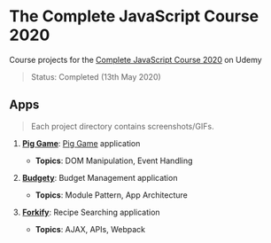 # The Complete JavaScript Course 2020
Course projects for the [Complete JavaScript Course 2020](https://www.udemy.com/course/the-complete-javascript-course/) on Udemy

> Status: Completed (13th May 2020)

## Apps
> Each project directory contains screenshots/GIFs.

1. **[Pig Game](/1-pig-game)**: [Pig Game](https://en.wikipedia.org/wiki/Pig_(dice_game)) application
    - **Topics**: DOM Manipulation, Event Handling
   
2. **[Budgety](/2-budgety)**: Budget Management application
    - **Topics**: Module Pattern, App Architecture

3. **[Forkify](/3-forkify)**: Recipe Searching application
    - **Topics**: AJAX, APIs, Webpack
